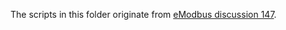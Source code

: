 The scripts in this folder originate from [eModbus discussion 147](https://github.com/eModbus/eModbus/discussions/147).
